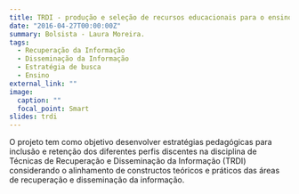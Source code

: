 ```yaml
---
title: TRDI - produção e seleção de recursos educacionais para o ensino.
date: "2016-04-27T00:00:00Z"
summary: Bolsista - Laura Moreira.
tags:
  - Recuperação da Informação
  - Disseminação da Informação
  - Estratégia de busca
  - Ensino 
external_link: ""
image:
  caption: ""
  focal_point: Smart
slides: trdi
---
```


O projeto tem como objetivo desenvolver estratégias pedagógicas para inclusão e retenção dos diferentes perfis discentes na disciplina de Técnicas de Recuperação e Disseminação da Informação (TRDI) considerando o alinhamento de constructos teóricos e práticos das áreas de recuperação e disseminação da informação.
